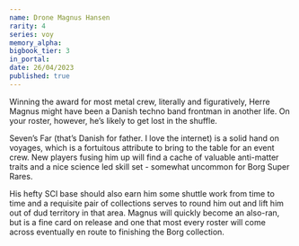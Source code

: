 ```yaml
---
name: Drone Magnus Hansen
rarity: 4
series: voy
memory_alpha:
bigbook_tier: 3
in_portal:
date: 26/04/2023
published: true
---
```


Winning the award for most metal crew, literally and figuratively, Herre Magnus might have been a Danish techno band frontman in another life. On your roster, however, he’s likely to get lost in the shuffle.

Seven’s Far (that’s Danish for father. I love the internet) is a solid hand on voyages, which is a fortuitous attribute to bring to the table for an event crew. New players fusing him up will find a cache of valuable anti-matter traits and a nice science led skill set - somewhat uncommon for Borg Super Rares.

His hefty SCI base should also earn him some shuttle work from time to time and a requisite pair of collections serves to round him out and lift him out of dud territory in that area. Magnus will quickly become an also-ran, but is a fine card on release and one that most every roster will come across eventually en route to finishing the Borg collection.
